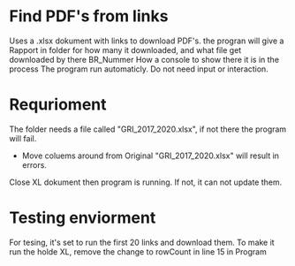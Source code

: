 # Find PDF's from links
Uses a .xlsx dokument with links to download PDF's. the progran will give a Rapport in folder for how many it downloaded, and what file get downloaded by there BR_Nummer
How a console to show there it is in the process
The program run automaticly. Do not need input or interaction.

# Requrioment
The folder needs a file called "GRI_2017_2020.xlsx", if not there the program will fail.
- Move coluems around from Original "GRI_2017_2020.xlsx" will result in errors.

Close XL dokument then program is running. If not, it can not update them.

# Testing enviorment
For tesing, it's set to run the first 20 links and download them. To make it run the holde XL, remove the change to rowCount in line 15 in Program 
